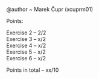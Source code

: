 @author ~ Marek Čupr (xcuprm01)

Points:

Exercise 2 – 2/2\
Exercise 3 – x/2\
Exercise 4 – x/2\
Exercise 5 – x/2\
Exercise 6 – x/2

Points in total  – xx/10

